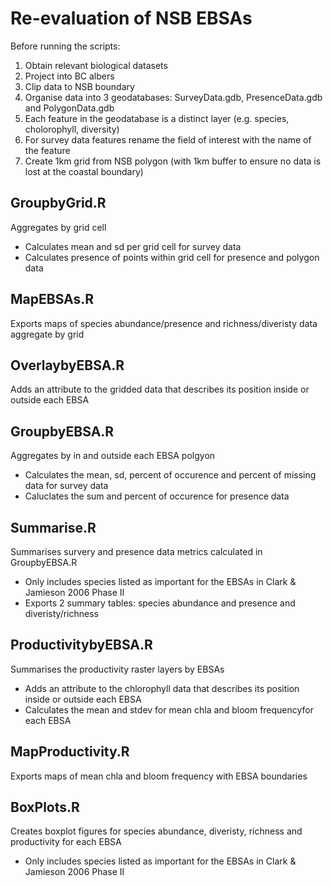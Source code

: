 Re-evaluation of NSB EBSAs
==========================

Before running the scripts:   
1) Obtain relevant biological datasets   
2) Project into BC albers   
3) Clip data to NSB boundary   
4) Organise data into 3 geodatabases: SurveyData.gdb, PresenceData.gdb and PolygonData.gdb   
5) Each feature in the geodatabase is a distinct layer (e.g. species, cholorophyll, diversity)   
6) For survey data features rename the field of interest with the name of the feature   
7) Create 1km grid from NSB polygon (with 1km buffer to ensure no data is lost at the coastal boundary)


GroupbyGrid.R
-------------
Aggregates by grid cell
* Calculates mean and sd per grid cell for survey data
* Calculates presence of points within grid cell for presence and polygon data


MapEBSAs.R
----------
Exports maps of species abundance/presence and richness/diveristy data aggregate by grid


OverlaybyEBSA.R
---------------
Adds an attribute to the gridded data that describes its position inside or outside each EBSA


GroupbyEBSA.R
--------------
Aggregates by in and outside each EBSA polgyon
* Calculates the mean, sd, percent of occurence and percent of missing data for survey data
* Caluclates the sum and percent of occurence for presence data


Summarise.R
-----------
Summarises survery and presence data metrics calculated in GroupbyEBSA.R 
* Only includes species listed as important for the EBSAs in Clark & Jamieson 2006 Phase II
* Exports 2 summary tables: species abundance and presence and diveristy/richness


ProductivitybyEBSA.R
--------------------
Summarises the productivity raster layers by EBSAs
* Adds an attribute to the chlorophyll data that describes its position inside or outside each EBSA
* Calculates the mean and stdev for mean chla and bloom frequencyfor each EBSA


MapProductivity.R
-----------------
Exports maps of mean chla and bloom frequency with EBSA boundaries


BoxPlots.R
----------
Creates boxplot figures for species abundance, diveristy, richness and productivity 
for each EBSA
* Only includes species listed as important for the EBSAs in Clark & Jamieson 2006 Phase II



